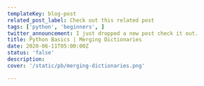 ```yaml
---
templateKey: blog-post
related_post_label: Check out this related post
tags: ['python', 'beginners', ]
twitter_announcement: I just dropped a new post check it out.
title: Python Basics | Merging Dictionaries
date: 2020-06-11T05:00:00Z
status: 'false'
description:
cover: '/static/pb/merging-dictionaries.png'

---
```


<!--
<p style='text-align: center'>
<a href='https://waylonwalker.com/merging-dictionaries'>
  <img
    style='width:500px; max-width:80%; margin: auto;'
    src="https://images.waylonwalker.com/merging-dictionaries.png"
    alt="Read more from the Python Basics | Merging Dictionaries article"
  />
  </a>
</p>

-->
